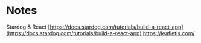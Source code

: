 # Notes
Stardog & React
[https://docs.stardog.com/tutorials/build-a-react-app](https://docs.stardog.com/tutorials/build-a-react-app)
https://leafletjs.com/
